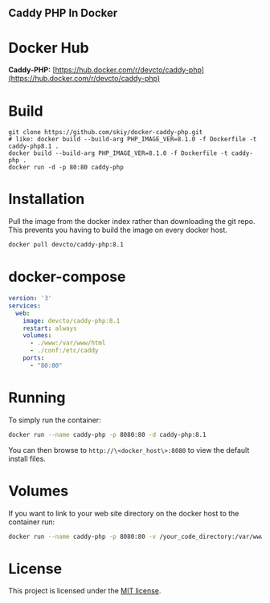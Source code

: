Caddy PHP In Docker
---

# Docker Hub   
**Caddy-PHP:** [https://hub.docker.com/r/devcto/caddy-php](https://hub.docker.com/r/devcto/caddy-php)   

# Build
```bashgit clone https://github.com/skiy/docker-caddy-php.git
git clone https://github.com/skiy/docker-caddy-php.git
# like: docker build --build-arg PHP_IMAGE_VER=8.1.0 -f Dockerfile -t caddy-php8.1 .
docker build --build-arg PHP_IMAGE_VER=8.1.0 -f Dockerfile -t caddy-php .
docker run -d -p 80:80 caddy-php
```

# Installation
Pull the image from the docker index rather than downloading the git repo. This prevents you having to build the image on every docker host.

```sh   
docker pull devcto/caddy-php:8.1
```

# docker-compose
```yaml
version: '3'
services:
  web:
    image: devcto/caddy-php:8.1
    restart: always
    volumes:
      - ./www:/var/www/html
      - ./conf:/etc/caddy
    ports:
      - "80:80"
```

# Running
To simply run the container:

```sh
docker run --name caddy-php -p 8080:80 -d caddy-php:8.1
```
You can then browse to ```http://\<docker_host\>:8080``` to view the default install files.

# Volumes
If you want to link to your web site directory on the docker host to the container run:

```sh
docker run --name caddy-php -p 8080:80 -v /your_code_directory:/var/www/html -v ./caddyfile_conf_directory:/etc/caddy -d caddy-php:8.1
```

# License
This project is licensed under the [MIT license](LICENSE).  
